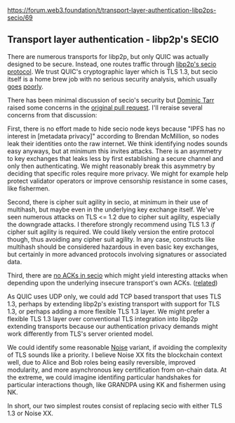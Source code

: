 https://forum.web3.foundation/t/transport-layer-authentication-libp2ps-secio/69



## Transport layer authentication - libp2p's SECIO

There are numerous transports for libp2p, but only QUIC was actually designed to be secure.  Instead, one routes traffic through [libp2p's secio protocol](https://github.com/libp2p/specs/pull/106).  We trust QUIC's cryptographic layer which is TLS 1.3, but secio itself is a home brew job with no serious security analysis, which usually [goes](https://github.com/tendermint/tendermint/issues/3010) [poorly](https://github.com/tendermint/kms/issues/111).  

There has been minimal discussion of secio's security but [Dominic Tarr](https://github.com/auditdrivencrypto/secure-channel/blob/master/prior-art.md#ipfss-secure-channel) raised some concerns in the [original pull request](https://github.com/ipfs/go-ipfs/pull/34).  I'll reraise several concerns from that discussion: 

First, there is no effort made to hide secio node keys because "IPFS has no interest in [metadata privacy]" according to Brendan McMillion, so nodes leak their identities onto the raw internet.  We think identifying nodes sounds easy anyways, but at minimum this invites attacks.  There is an asymmetry to key exchanges that leaks less by first establishing a secure channel and only then authenticating.  We might reasonably break this asymmetry by deciding that specific roles require more privacy.  We might for example help protect validator operators or improve censorship resistance in some cases, like fishermen. 

Second, there is cipher suit agility in secio, at minimum in their use of multihash, but maybe even in the underlying key exchange itself.  We've seen numerous attacks on TLS <= 1.2 due to cipher suit agility, especially the downgrade attacks.  I therefore strongly recommend using TLS 1.3 *if* cipher suit agility is required.  We could likely version the entire protocol though, thus avoiding any cipher suit agility.  In any case, constructs like multihash should be considered hazardous in even basic key exchanges, but certainly in more advanced protocols involving signatures or associated data.

Third, there are [no ACKs in secio](https://github.com/libp2p/go-libp2p-secio/issues/12) which might yield interesting attacks when depending upon the underlying insecure transport's own ACKs.  ([related](https://github.com/OpenBazaar/openbazaar-go/issues/483))

As QUIC uses UDP only, we could add TCP based transport that uses TLS 1.3, perhaps by extending libp2p's existing transport with support for TLS 1.3, or perhaps adding a more flexible TLS 1.3 layer.  We might prefer a flexible TLS 1.3 layer over conventional TLS integration into libp2p extending transports because our authentication privacy demands might work differently from TLS's server oriented model.  

We could identify some reasonable [Noise](https://noiseprotocol.org/noise.html) variant, if avoiding the complexity of TLS sounds like a priority.  I believe Noise XX fits the blockchain context well, due to Alice and Bob roles being easily reversible, improved modularity, and more asynchronous key certification from on-chain data.  At the extreme, we could imagine identifing particular handshakes for particular interactions though, like GRANDPA using KK and fishermen using NK.

In short, our two simplest routes consist of replacing secio with either TLS 1.3 or Noise XX.

